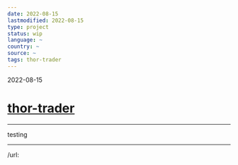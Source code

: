 ```yaml
---
date: 2022-08-15
lastmodified: 2022-08-15
type: project
status: wip
language: ~
country: ~
source: ~
tags: thor-trader
---
```


2022-08-15

# [thor-trader](thor-trader.md)

---

testing

---

/url:
